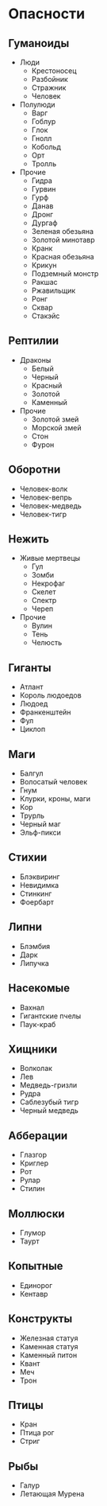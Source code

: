 # Опасности

## Гуманоиды

* Люди
  * Крестоносец
  * Разбойник
  * Стражник
  * Человек
* Полулюди
  * Варг
  * Гоблур
  * Глок
  * Гнолл
  * Кобольд
  * Орт
  * Тролль
* Прочие
  * Гидра
  * Гурвин
  * Гурф
  * Данав
  * Дронг
  * Дургаф
  * Зеленая обезьяна
  * Золотой минотавр
  * Кранк
  * Красная обезьяна
  * Крикун
  * Подземный монстр
  * Ракшас
  * Ржавильщик
  * Ронг
  * Сквар
  * Стакэйс

## Рептилии

* Драконы
  * Белый
  * Черный
  * Красный
  * Золотой
  * Каменный
* Прочие
  * Золотой змей
  * Морской змей
  * Стон
  * Фурон

## Оборотни

* Человек-волк
* Человек-вепрь
* Человек-медведь
* Человек-тигр

## Нежить

* Живые мертвецы
  * Гул
  * Зомби
  * Некрофаг
  * Скелет
  * Спектр
  * Череп
* Прочие
  * Вулин
  * Тень
  * Челюсть

## Гиганты

* Атлант
* Король людоедов
* Людоед
* Франкенштейн
* Фул
* Циклоп

## Маги

* Балгул
* Волосатый человек
* Гнум
* Клурки, кроны, маги
* Кор
* Трурль
* Черный маг
* Эльф-пикси

## Стихии

* Блэквиринг
* Невидимка
* Стинкинг
* Фоербарт

## Липни

* Блэмбия
* Дарк
* Липучка

## Насекомые

* Вахнал
* Гигантские пчелы
* Паук-краб

## Хищники

* Волколак
* Лев
* Медведь-гризли
* Рудра
* Саблезубый тигр
* Черный медведь

## Абберации

* Глазгор
* Криглер
* Рот
* Рулар
* Стилин

## Моллюски

* Глумор
* Таурт

## Копытные

* Единорог
* Кентавр

## Конструкты

* Железная статуя
* Каменная статуя
* Каменный питон
* Квант
* Меч
* Трон

## Птицы

* Кран
* Птица рог
* Стриг

## Рыбы

* Галур
* Летающая Мурена
